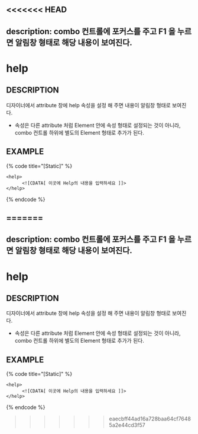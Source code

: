 <<<<<<< HEAD
---
description: combo 컨트롤에 포커스를 주고 F1 을 누르면 알림창 형태로 해당 내용이 보여진다.
---

#   help                    

## DESCRIPTION

디자이너에서 attribute 창에 help 속성을 설정 해 주면 내용이 알림창 형태로 보여진다.

* 속성은 다른 attribute 처럼 Element 안에 속성 형태로 설정되는 것이 아니라,
combo 컨트롤 하위에 별도의 Element 형태로 추가가 된다.                       

## EXAMPLE

{% code title="\[Static\]" %}
```markup
<help>      
      <![CDATA[ 이곳에 Help의 내용을 입력하세요 ]]> 
</help> 
```
{% endcode %}



=======
---
description: combo 컨트롤에 포커스를 주고 F1 을 누르면 알림창 형태로 해당 내용이 보여진다.
---

#   help                    

## DESCRIPTION

디자이너에서 attribute 창에 help 속성을 설정 해 주면 내용이 알림창 형태로 보여진다.

* 속성은 다른 attribute 처럼 Element 안에 속성 형태로 설정되는 것이 아니라,
combo 컨트롤 하위에 별도의 Element 형태로 추가가 된다.                       

## EXAMPLE

{% code title="\[Static\]" %}
```markup
<help>      
      <![CDATA[ 이곳에 Help의 내용을 입력하세요 ]]> 
</help> 
```
{% endcode %}



>>>>>>> eaecbff44ad16a728baa64cf76485a2e44cd3f57
